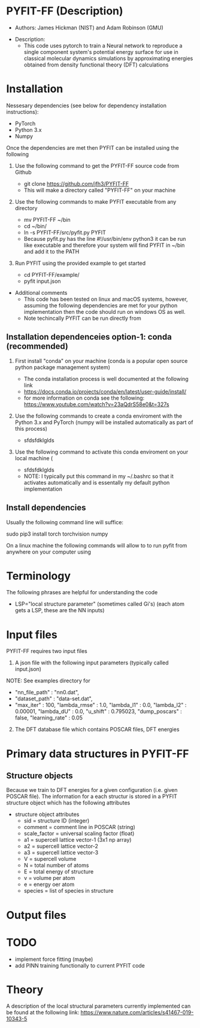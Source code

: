 # PYFIT-FF (Description)
- Authors: James Hickman (NIST) and Adam Robinson (GMU) 
+ Description: 
	- This code uses pytorch to train a Neural network to reproduce a single component system's potential energy surface for use in classical molecular dynamics simulations by approximating energies obtained from density functional theory (DFT) calculations

# Installation

Nessesary dependencies (see below for dependency installation instructions):  

- PyTorch
- Python 3.x
- Numpy

Once the dependencies are met then PYFIT can be installed using the following 

1) Use the following command to get the PYFIT-FF source code from Github
 	- git clone https://github.com/jfh3/PYFIT-FF
 	- This will make a directory called "PYFIT-FF" on your machine 

2) Use the following commands to make PYFIT executable from any directory  
 	- mv PYFIT-FF ~/bin
	- cd ~/bin/
	- ln -s PYFIT-FF/src/pyfit.py  PYFIT 
	- Because pyfit.py has the line #!/usr/bin/env python3 it can be run like executable and therefore your system will find PYFIT in ~/bin and add it to the PATH  

3) Run PYFIT using the provided example to get started 
	- cd PYFIT-FF/example/
	- pyfit input.json 

+ Additional comments 
	- This code has been tested on linux and macOS systems, however, assuming the following dependencies are met for your python implementation then the code should run on windows OS as well.
	- Note techincally PYFIT can be run directly from

## Installation dependenceies option-1: conda (recommended)  

1) First install "conda" on your machine (conda is a popular open source python package management system)
 	- The conda installation process is well documented at the following link 
 	- https://docs.conda.io/projects/conda/en/latest/user-guide/install/
	- for more information on conda see the following: https://www.youtube.com/watch?v=23aQdrS58e0&t=327s
2) Use the following commands to create a conda enviroment with the Python 3.x and PyTorch (numpy will be installed automatically as part of this process) 
	- sfdsfdklglds

3) Use the following command to activate this conda enviroment on your local machine (
	- sfdsfdklglds
	- NOTE: I typically put this command in my ~/.bashrc so that it activates automatically and is essentally my default python implementation

 



## Install dependencies 



Usually the following command line will suffice:

sudo pip3 install torch torchvision numpy

On a linux machine the following commands will allow to to run pyfit from anywhere on your computer using 




# Terminology 
The following phrases are helpful for understanding the code 
+ LSP="local structure parameter" (sometimes called Gi's) (each atom gets a LSP, these are the NN inputs)

# Input files
PYFIT-FF requires two input files 

1) A json file with the following input parameters (typically called input.json)

NOTE: See examples directory for 

+ "nn_file_path"			:	"nn0.dat",
+ "dataset_path"			:	"data-set.dat",
+ "max_iter"			:	100,
"lambda_rmse"			:	1.0,
"lambda_l1"			:	0.0,
"lambda_l2"			:	0.00001,
"lambda_dU"			:	0.0,
"u_shift"			:	0.795023,
"dump_poscars"			:	false,
"learning_rate"			:	0.05


2) The DFT database file which contains POSCAR files, DFT energies


# Primary data structures in PYFIT-FF

## Structure objects 

Because we train to DFT energies for a given configuration (i.e. given POSCAR file). The information for a each structur is stored in a PYFIT structure object which has the following attributes  

+ structure object attributes 
	- sid			= structure ID (integer)
	- comment		= comment line in POSCAR (string)
	- scale_factor	= universal scaling factor  (float) 
	- a1			= supercell lattice vector-1 (3x1 np array)
	- a2			= supercell lattice vector-2
	- a3			= supercell lattice vector-3
	- V				= supercell volume 
	- N      		= total number of atoms 
	- E				= total energy of structure 
	- v				= volume per atom
	- e				= energy oer atom
	- species		= list of species in structure



# Output files
 




# TODO

+ implement force fitting (maybe)
+ add PINN training functionally to current PYFIT code


# Theory 


A description of the local structural parameters currently implemented can be found at the following link: 
https://www.nature.com/articles/s41467-019-10343-5
